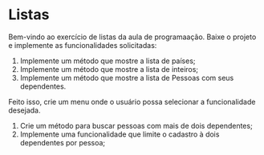 # Listas
Bem-vindo ao exercício de listas da aula de programaação. Baixe o projeto e implemente as funcionalidades solicitadas:

1. Implemente um método que mostre a lista de países;
2. Implemente um método que mostre a lista de inteiros;
3. Implemente um método que mostre a lista de Pessoas com seus dependentes.


Feito isso, crie um menu onde o usuário possa selecionar a funcionalidade desejada.

1. Crie um método para buscar pessoas com mais de dois dependentes;
2. Implemente uma funcionalidade que limite o cadastro à dois dependentes por pessoa; 
